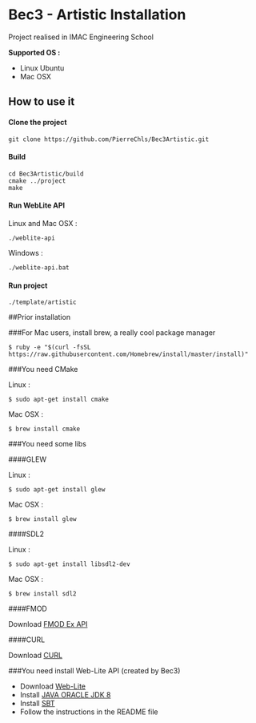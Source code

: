 # Bec3 - Artistic Installation

Project realised in IMAC Engineering School

**Supported OS :**

- Linux Ubuntu
- Mac OSX


## How to use it

#### Clone the project

	git clone https://github.com/PierreChls/Bec3Artistic.git
	
#### Build

	cd Bec3Artistic/build
	cmake ../project
	make
	
#### Run WebLite API

Linux and Mac OSX :

	./weblite-api
	
Windows : 

	./weblite-api.bat

#### Run project 
	
	./template/artistic

##Prior installation

###For Mac users, install brew, a really cool package manager

    $ ruby -e "$(curl -fsSL https://raw.githubusercontent.com/Homebrew/install/master/install)"

###You need CMake

Linux :

    $ sudo apt-get install cmake

Mac OSX :

    $ brew install cmake
    

###You need some libs

####GLEW

Linux :

    $ sudo apt-get install glew

Mac OSX :

    $ brew install glew

####SDL2

Linux :

    $ sudo apt-get install libsdl2-dev

Mac OSX :

    $ brew install sdl2

####FMOD

Download [FMOD Ex API](http://www.fmod.org/browse-fmod-ex-api/)

####CURL

Download [CURL](http://curl.haxx.se/download.html)


###You need install Web-Lite API (created by Bec3)

- Download [Web-Lite](https://drive.google.com/file/d/0ByN00DGNcsTBSUZDbWktbXh2RHM/view?usp=sharing)
- Install [JAVA ORACLE JDK 8](http://www.oracle.com/technetwork/java/javase/downloads/jdk8-downloads-2133151.html)
- Install [SBT](http://www.scala-sbt.org/download.html)
- Follow the instructions in the README file

